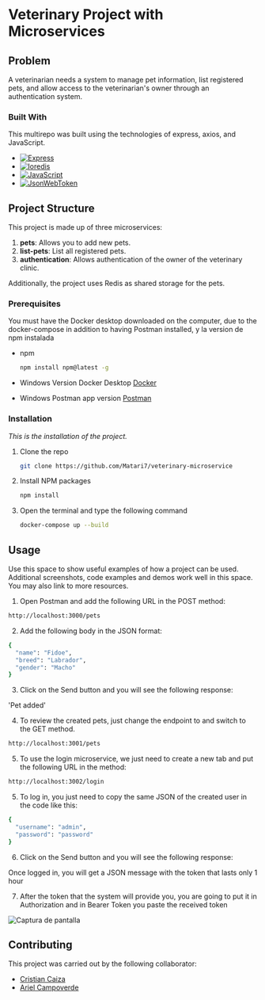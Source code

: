 # Veterinary Project with Microservices

## Problem

A veterinarian needs a system to manage pet information, list registered pets, and allow access to the veterinarian's owner through an authentication system.

### Built With

This multirepo was built using the technologies of express, axios, and JavaScript.


* [![Express][Express]][Express-url]
* [![Ioredis][Ioredis]][Ioredis-url]
* [![JavaScript][JavaScript]][JavaScript-url]
* [![JsonWebToken][JsonWebToken]][JsonWebToken-url]

## Project Structure

This project is made up of three microservices:

1. **pets**: Allows you to add new pets.
2. **list-pets**: List all registered pets.
3. **authentication**: Allows authentication of the owner of the veterinary clinic.

Additionally, the project uses Redis as shared storage for the pets.

### Prerequisites

You must have the Docker desktop downloaded on the computer, due to the docker-compose in addition to having Postman installed, y la version de npm instalada
* npm
  ```sh
  npm install npm@latest -g
  ```
* Windows Version Docker Desktop
[Docker](https://docs.docker.com/desktop/install/windows-install/)

* Windows Postman app version
[Postman](https://www.postman.com/downloads/)

### Installation

_This is the installation of the project._

1. Clone the repo
   ```sh
   git clone https://github.com/Matari7/veterinary-microservice
   ```
2. Install NPM packages
   ```sh
   npm install
   ```
3. Open the terminal and type the following command
   ```sh
   docker-compose up --build
   ```




<!-- USAGE EXAMPLES -->
## Usage

Use this space to show useful examples of how a project can be used. Additional screenshots, code examples and demos work well in this space. You may also link to more resources.

1. Open Postman and add the following URL in the POST method:
```sh
http://localhost:3000/pets
```
2. Add the following body in the JSON format:
```sh
{
  "name": "Fidoe",
  "breed": "Labrador",
  "gender": "Macho"
}

```
3. Click on the Send button and you will see the following response:

'Pet added'

4. To review the created pets, just change the endpoint to and switch to the GET method.

```sh
http://localhost:3001/pets
```

5. To use the login microservice, we just need to create a new tab and put the following URL in the method:
```sh
http://localhost:3002/login
```

5. To log in, you just need to copy the same JSON of the created user in the code like this:
```sh
{
  "username": "admin",
  "password": "password"
}
```
6. Click on the Send button and you will see the following response:

Once logged in, you will get a JSON message with the token that lasts only 1 hour

7. After the token that the system will provide you, you are going to put it in Authorization and in Bearer Token you paste the received token

![Captura de pantalla](https://i.imgur.com/BW8qBIx.png)
 <!-- CONTRIBUTING -->
## Contributing

This project was carried out by the following collaborator:

* [Cristian Caiza](https://github.com/antichrist667)
* [Ariel Campoverde](https://github.com/Matari7)

<!-- MARKDOWN LINKS & IMAGES -->
[Express]: https://img.shields.io/badge/express-8A2BE2
[Express-url]: https://axios-http.com/docs/intro
[Ioredis]: https://img.shields.io/badge/Ioredis-FE146D
[Ioredis-url]: https://ioredis.readthedocs.io/en/stable/README/
[JavaScript]: https://img.shields.io/badge/logo-javascript-blue?logo=javascript
[JavaScript-url]: https://developer.mozilla.org/es/docs/Learn/JavaScript/First_steps/What_is_JavaScript
[JsonWebToken]: https://img.shields.io/badge/JsonWebToken-D5A000
[JsonWebToken-url]: https://jwt.io/introduction